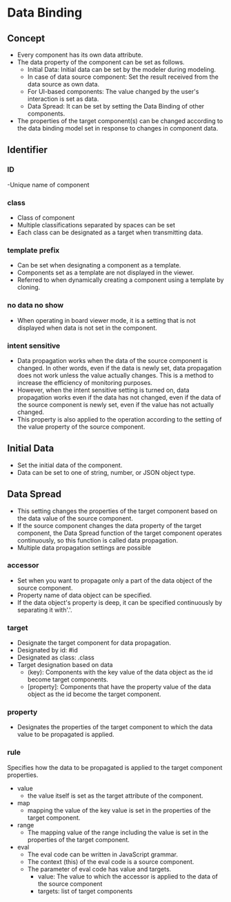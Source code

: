 # Data Binding

## Concept

- Every component has its own data attribute.
- The data property of the component can be set as follows.
   - Initial Data: Initial data can be set by the modeler during modeling.
   - In case of data source component: Set the result received from the data source as own data.
   - For UI-based components: The value changed by the user's interaction is set as data.
   - Data Spread: It can be set by setting the Data Binding of other components.
- The properties of the target component(s) can be changed according to the data binding model set in response to changes in component data.

## Identifier

### ID

-Unique name of component

### class

- Class of component
- Multiple classifications separated by spaces can be set
- Each class can be designated as a target when transmitting data.

### template prefix

- Can be set when designating a component as a template.
- Components set as a template are not displayed in the viewer.
- Referred to when dynamically creating a component using a template by cloning.

### no data no show

- When operating in board viewer mode, it is a setting that is not displayed when data is not set in the component.
### intent sensitive

- Data propagation works when the data of the source component is changed. In other words, even if the data is newly set, data propagation does not work unless the value actually changes. This is a method to increase the efficiency of monitoring purposes.
- However, when the intent sensitive setting is turned on, data propagation works even if the data has not changed, even if the data of the source component is newly set, even if the value has not actually changed.
- This property is also applied to the operation according to the setting of the value property of the source component.
## Initial Data

- Set the initial data of the component.
- Data can be set to one of string, number, or JSON object type.

## Data Spread

- This setting changes the properties of the target component based on the data value of the source component.
- If the source component changes the data property of the target component, the Data Spread function of the target component operates continuously, so this function is called data propagation.
- Multiple data propagation settings are possible

### accessor

- Set when you want to propagate only a part of the data object of the source component.
- Property name of data object can be specified.
- If the data object's property is deep, it can be specified continuously by separating it with'.'.

### target

- Designate the target component for data propagation.
- Designated by id: #id
- Designated as class: .class
- Target designation based on data
   - (key): Components with the key value of the data object as the id become target components.
   - [property]: Components that have the property value of the data object as the id become the target component.
### property

- Designates the properties of the target component to which the data value to be propagated is applied.

### rule

Specifies how the data to be propagated is applied to the target component properties.

- value
   - the value itself is set as the target attribute of the component.
- map
   - mapping the value of the key value is set in the properties of the target component.
- range
   - The mapping value of the range including the value is set in the properties of the target component.
- eval
   - The eval code can be written in JavaScript grammar.
   - The context (this) of the eval code is a source component.
   - The parameter of eval code has value and targets.
     - value: The value to which the accessor is applied to the data of the source component
     - targets: list of target components